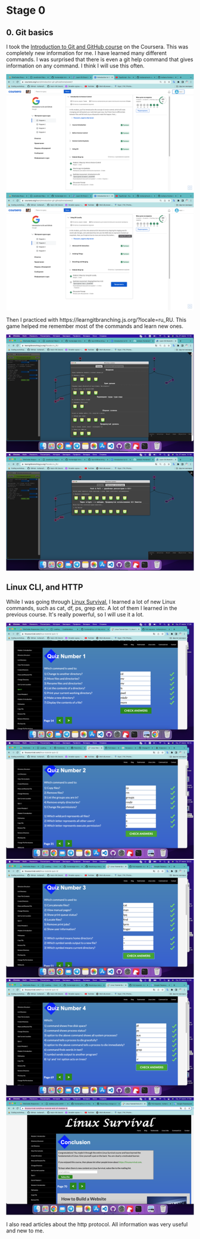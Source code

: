 <h1>Stage 0</h1>

<h2>0. Git basics</h2>
<p>
   I took the <a href="https://www.coursera.org/learn/introduction-git-github">Introduction to Git and GitHub course</a> on the Coursera. This was completely new information for me. I have learned many different commands. I was surprised that there is even a git help command that gives information on any command. I think I will use this often.
</p>
<img src="git-basics/Coursera1.png" alt="result1">
<img src="git-basics/Coursera2.png" alt="result2">
<p>
   Then I practiced with https://learngitbranching.js.org/?locale=ru_RU. This game helped me remember most of the commands and learn new ones.
</p>
<img src="git-basics/learngitbranching1.png" alt="result1">
<img src="git-basics/learngitbranching2.png" alt="result2">

## Linux CLI, and HTTP

<p>
    While I was going through
    <a href="https://linuxsurvival.com/">Linux Survival</a>, I learned a lot
    of new Linux commands, such as cat, df, ps, grep etc. A lot of them I learned in the previous course. It's really powerful, so I will use it a lot.
</p>
<img src="task_linux_cli/Linux-survival1.png" alt="linux-survival-result1">
<img src="task_linux_cli/Linux-survival2.png" alt="linux-survival-result2">
<img src="task_linux_cli/Linux-survival3.png" alt="linux-survival-result3">
<img src="task_linux_cli/Linux-survival4.png" alt="linux-survival-result4">
<img src="task_linux_cli/Linux-survival5.png" alt="linux-survival-result5">
<p>
I also read articles about the http protocol. All information was very useful and new to me.
</p>
